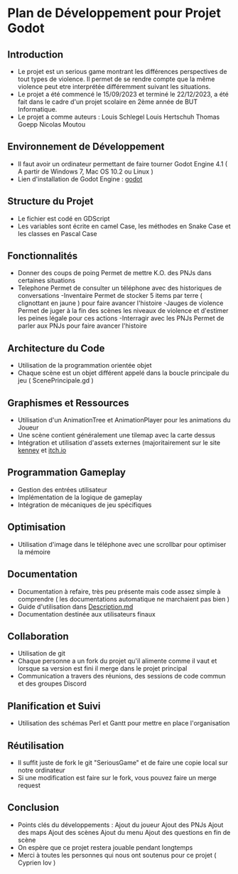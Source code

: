 # Plan de Développement pour Projet Godot

## Introduction
- Le projet est un serious game montrant les différences perspectives de tout types de violence. Il permet de se rendre compte que la même violence peut etre interprétée différemment suivant les situations.
- Le projet a été commencé le 15/09/2023 et terminé le 22/12/2023, a été fait dans le cadre d'un projet scolaire en 2ème année de BUT Informatique.
- Le projet a comme auteurs :
	Louis Schlegel
	Louis Hertschuh
	Thomas Goepp
	Nicolas Moutou

## Environnement de Développement
- Il faut avoir un ordinateur permettant de faire tourner Godot Engine 4.1 ( A partir de Windows 7, Mac OS 10.2 ou Linux )
- Lien d'installation de Godot Engine : [godot](https://godotengine.org)

## Structure du Projet
- Le fichier est codé en GDScript
- Les variables sont écrite en camel Case, les méthodes en Snake Case et les classes en Pascal Case

## Fonctionnalités
- Donner des coups de poing 
	Permet de mettre K.O. des PNJs dans certaines situations
- Telephone
	Permet de consulter un téléphone avec des historiques de conversations
-Inventaire
	Permet de stocker 5 items par terre ( clignottant en jaune ) pour faire avancer l'histoire
-Jauges de violence
	Permet de juger à la fin des scènes les niveaux de violence et d'estimer les peines légale pour ces actions
-Interragir avec les PNJs
	Permet de parler aux PNJs pour faire avancer l'histoire

## Architecture du Code
- Utilisation de la programmation orientée objet
- Chaque scène est un objet différent appelé dans la boucle principale du jeu ( ScenePrincipale.gd )

## Graphismes et Ressources
- Utilisation d'un AnimationTree et AnimationPlayer pour les animations du Joueur
- Une scène contient généralement une tilemap avec la carte dessus
- Intégration et utilisation d'assets externes (majoritairement sur le site [kenney](https://www.kenney.nl/) et [itch.io](https://itch.io/game-assets)

## Programmation Gameplay
- Gestion des entrées utilisateur
- Implémentation de la logique de gameplay
- Intégration de mécaniques de jeu spécifiques

## Optimisation
- Utilisation d'image dans le téléphone avec une scrollbar pour optimiser la mémoire

## Documentation
- Documentation à refaire, très peu présente mais code assez simple à comprendre ( les documentations automatique ne marchaient pas bien )
- Guide d'utilisation dans [Description.md](Description.md)
- Documentation destinée aux utilisateurs finaux

## Collaboration
- Utilisation de git 
- Chaque personne a un fork du projet qu'il alimente comme il vaut et lorsque sa version est fini il merge dans le projet principal
- Communication a travers des réunions, des sessions de code commun et des groupes Discord 

## Planification et Suivi
- Utilisation des schémas Perl et Gantt pour mettre en place l'organisation

## Réutilisation
- Il suffit juste de fork le git "SeriousGame" et de faire une copie local sur notre ordinateur
- Si une modification est faire sur le fork, vous pouvez faire un merge request

## Conclusion
- Points clés du développements :
	Ajout du joueur
	Ajout des PNJs
	Ajout des maps
	Ajout des scènes
	Ajout du menu
	Ajout des questions en fin de scène
- On espère que ce projet restera jouable pendant longtemps 
- Merci à toutes les personnes qui nous ont soutenus pour ce projet ( Cyprien Iov )
